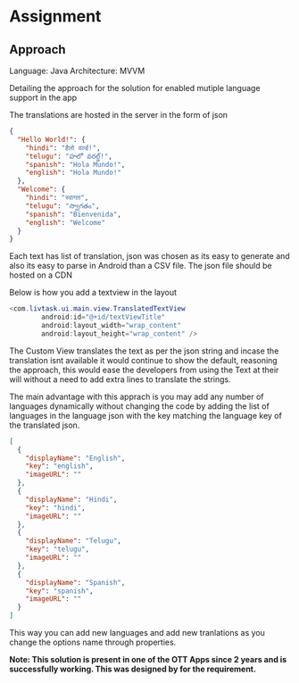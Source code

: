 # Assignment
## Approach

Language: Java
Architecture: MVVM

Detailing the approach for the solution for enabled mutiple language support in the app

The translations are hosted in the server in the form of json 

```json
{
  "Hello World!": {
    "hindi": "हैलो वर्ल्ड!",
    "telugu": "హలో వరల్డ్!",
    "spanish": "Hola Mundo!",
    "english": "Hola Mundo!"
  },
  "Welcome": {
    "hindi": "स्वागत",
    "telugu": "స్వాగతం",
    "spanish": "Bienvenida",
    "english": "Welcome"
  }
}
```

Each text has list of translation, json was chosen as its easy to generate and also its easy to parse in Android than a CSV file. The json file should be hosted on a CDN

Below is how you add a textview in the layout 

```java
<com.livtask.ui.main.view.TranslatedTextView
        android:id="@+id/textViewTitle"
        android:layout_width="wrap_content"
        android:layout_height="wrap_content" />
```

The Custom View translates the text as per the json string and incase the translation isnt available it would continue to show the default, reasoning the approach, this would ease the developers from using the Text at their will without a need to add extra lines to translate the strings.

The main advantage with this apprach is you may add any number of languages dynamically without changing the code by adding the list of languages in the language json with the key matching the language key of the translated json. 

```json
[
  {
    "displayName": "English",
    "key": "english",
    "imageURL": ""
  },
  {
    "displayName": "Hindi",
    "key": "hindi",
    "imageURL": ""
  },
  {
    "displayName": "Telugu",
    "key": "telugu",
    "imageURL": ""
  },
  {
    "displayName": "Spanish",
    "key": "spanish",
    "imageURL": ""
  }
]
```

This way you can add new languages and add new tranlations as you change the options name through properties.


**Note: This solution is present in one of the OTT Apps since 2 years and is successfully working. This was designed by for the requirement.**
